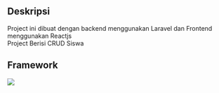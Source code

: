 ## Deskripsi
Project ini dibuat dengan backend menggunakan Laravel dan Frontend menggunakan Reactjs
<br>
Project Berisi CRUD Siswa

## Framework
![](https://img.shields.io/badge/Code-ReactJS-informational?style=flat&logo=react&logoColor=white&color=2bbc8a)

